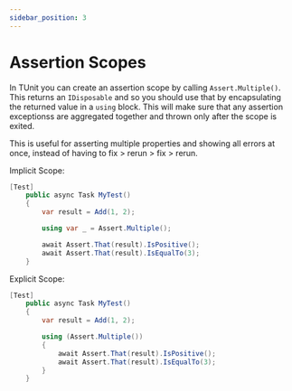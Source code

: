 ```yaml
---
sidebar_position: 3
---
```


# Assertion Scopes

In TUnit you can create an assertion scope by calling `Assert.Multiple()`. This returns an `IDisposable` and so you should use that by encapsulating the returned value in a `using` block. This will make sure that any assertion exceptionss are aggregated together and thrown only after the scope is exited.

This is useful for asserting multiple properties and showing all errors at once, instead of having to fix > rerun > fix > rerun.

Implicit Scope:

```csharp
[Test]
    public async Task MyTest()
    {
        var result = Add(1, 2);

        using var _ = Assert.Multiple();

        await Assert.That(result).IsPositive();
        await Assert.That(result).IsEqualTo(3);
    }
```

Explicit Scope:

```csharp
[Test]
    public async Task MyTest()
    {
        var result = Add(1, 2);

        using (Assert.Multiple())
        {
            await Assert.That(result).IsPositive();
            await Assert.That(result).IsEqualTo(3);
        }
    }
```


